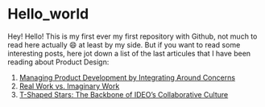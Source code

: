 # Hello_world
Hey! Hello!
This is my first ever my first repository with Github, not much to read here actually 😄 at least by my side.
But if you want to read some interesting posts, here jot down a list of the last articules that I have been reading about Product Design:
1. [Managing Product Development by Integrating Around Concerns](https://rjs.medium.com/managing-product-development-by-integrating-around-concerns-77640bcde28d)
2. [Real Work vs. Imaginary Work](https://medium.com/signal-v-noise/real-work-vs-imaginary-work-8bdb84a7d1da)
3. [T-Shaped Stars: The Backbone of IDEO’s Collaborative Culture](https://chiefexecutive.net/ideo-ceo-tim-brown-t-shaped-stars-the-backbone-of-ideoaes-collaborative-culture__trashed/)
